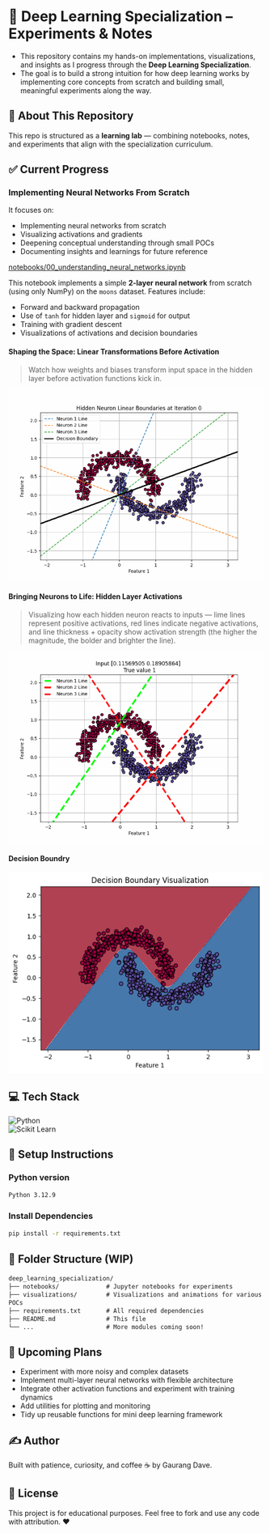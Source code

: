 # 🧠 Deep Learning Specialization – Experiments & Notes

* This repository contains my hands-on implementations, visualizations, and insights as I progress through the **Deep Learning Specialization**. 
* The goal is to build a strong intuition for how deep learning works by implementing core concepts from scratch and building small, meaningful experiments along the way.

## 📘 About This Repository

This repo is structured as a **learning lab** — combining notebooks, notes, and experiments that align with the specialization curriculum.

## ✅ Current Progress

### Implementing Neural Networks From Scratch
It focuses on:
- Implementing neural networks from scratch
- Visualizing activations and gradients
- Deepening conceptual understanding through small POCs
- Documenting insights and learnings for future reference

[notebooks/00_understanding_neural_networks.ipynb](https://github.com/gaurangdave/deep_learning_specialization/blob/main/notebooks/00_understanding_neural_networks.ipynb)

This notebook implements a simple **2-layer neural network** from scratch (using only NumPy) on the `moons` dataset. Features include:
- Forward and backward propagation
- Use of `tanh` for hidden layer and `sigmoid` for output
- Training with gradient descent
- Visualizations of activations and decision boundaries

#### Shaping the Space: Linear Transformations Before Activation
> Watch how weights and biases transform input space in the hidden layer before activation functions kick in.

<img src="./visualizations/hidden_layers.gif">

#### Bringing Neurons to Life: Hidden Layer Activations
> Visualizing how each hidden neuron reacts to inputs — lime lines represent positive activations, red lines indicate negative activations, and line thickness + opacity show activation strength (the higher the magnitude, the bolder and brighter the line).

<img src="./visualizations/activations.gif">

#### Decision Boundry
<img src="./visualizations/decision_boundry.png">


## 💻 Tech Stack

![Python](https://img.shields.io/badge/Python-3.12.9-FFD43B?logo=Python&logoColor=blue&style=for-the-badge)  
![Scikit Learn](https://img.shields.io/badge/scikit--learn-1.6.1-FFD43B?logo=scikit-learn&logoColor=white&style=for-the-badge)


## 🔧 Setup Instructions

### Python version
```bash
Python 3.12.9
```
### Install Dependencies
```bash
pip install -r requirements.txt
```
## 📂 Folder Structure (WIP)
```
deep_learning_specialization/
├── notebooks/             # Jupyter notebooks for experiments
├── visualizations/        # Visualizations and animations for various POCs
├── requirements.txt       # All required dependencies
├── README.md              # This file
└── ...                    # More modules coming soon!
```
## 🚧 Upcoming Plans
* Experiment with more noisy and complex datasets
* Implement multi-layer neural networks with flexible architecture
* Integrate other activation functions and experiment with training dynamics
* Add utilities for plotting and monitoring
* Tidy up reusable functions for mini deep learning framework

## ✍️ Author

Built with patience, curiosity, and coffee ☕ by Gaurang Dave.

## 📜 License
This project is for educational purposes. Feel free to fork and use any code with attribution. ❤️